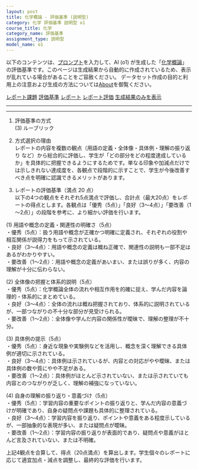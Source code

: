 ```yaml
---
layout: post
title: 化学概論 - 評価基準 (説明型)
category: 化学 評価基準 説明型 o1
course_title: 化学
category_name: 評価基準
assignment_type: 説明型
model_name: o1
---
```


以下のコンテンツは、[プロンプト](https://github.com/takedatoshiyuki/synthetic_assignments/tree/main/generated/化学/o1/prompt_評価基準-説明型.md)を入力して、AI (o1) が生成した「[化学概論](/contents/化学/)」の評価基準です。このページは生成結果から自動的に作成されているため、表示が乱れている場合があることをご容赦ください。
データセット作成の目的と利用上の注意および生成の方法については[About](/About)を御覧ください。

[レポート課題](../レポート課題-説明型)
[評価基準](../評価基準-説明型)
[レポート](../レポート-説明型)
[レポート評価](../レポート評価-説明型)
[生成結果のみを表示](https://github.com/takedatoshiyuki/synthetic_assignments/tree/main/generated/化学/o1/評価基準-説明型.md)
  

***
***
  
1. 評価基準の方式  
(3) ルーブリック

2. 方式選択の理由  
レポートの内容を複数の観点（用語の定義・全体像・具体例・理解の振り返り など）から総合的に評価し、学生が「どの部分をどの程度達成しているか」を具体的に把握できるようにするためです。単なる印象や加減点だけでは示しきれない達成度を、各観点で段階的に示すことで、学生が今後改善すべき点を明確に認識できるメリットがあります。

3. レポートの評価基準（満点 20 点）  
以下の4つの観点をそれぞれ5点満点で評価し、合計点（最大20点）をレポートの得点とします。各観点は「優秀（5点）」「良好（3～4点）」「要改善（1～2点）」の段階を参考に、より細かい評価を行います。

(1) 用語や概念の定義・関連性の明確さ（5点）  
・優秀（5点）：扱う用語や概念が正確かつ明確に定義され、それぞれの役割や相互関係が説得力をもって示されている。  
・良好（3～4点）：用語や概念の定義は概ね正確で、関連性の説明も一部不足はあるがわかりやすい。  
・要改善（1～2点）：用語や概念の定義があいまい、または誤りが多く、内容の理解が十分に伝わらない。

(2) 全体像の把握と体系的説明（5点）  
・優秀（5点）：化学概論全体の流れや相互作用を的確に捉え、学んだ内容を論理的・体系的にまとめている。  
・良好（3～4点）：全体の流れは概ね把握されており、体系的に説明されているが、一部つながりの不十分な部分が見受けられる。  
・要改善（1～2点）：全体像や学んだ内容の関係性が曖昧で、理解の整理が不十分。

(3) 具体例の提示（5点）  
・優秀（5点）：身近な現象や実験例などを活用し、概念を深く理解できる具体例が適切に示されている。  
・良好（3～4点）：具体例は示されているが、内容との対応がやや曖昧、または具体例の数や質にやや不足がある。  
・要改善（1～2点）：具体例がほとんど示されていない、または示されていても内容とのつながりが乏しく、理解の補強になっていない。

(4) 自身の理解の振り返り・意義づけ（5点）  
・優秀（5点）：学習内容の重要なポイントの振り返りと、学んだ内容の意義づけが明確であり、自身の疑問点や課題も具体的に整理されている。  
・良好（3～4点）：学習内容を振り返り、ポイントや意義をある程度示しているが、一部抽象的な表現が多い、または疑問点が曖昧。  
・要改善（1～2点）：学習内容の振り返りが表面的であり、疑問点や意義がほとんど言及されていない、または不明確。

上記4観点を合算して、得点（20点満点）を算出します。学生個々のレポートに応じて適宜加点・減点を調整し、最終的な評価を行います。
